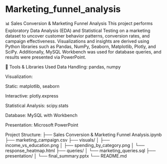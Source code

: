 # Marketing_funnel_analysis

📊 Sales Conversion & Marketing Funnel Analysis
This project performs Exploratory Data Analysis (EDA) and Statistical Testing on a marketing dataset to uncover customer behavior patterns, conversion rates, and campaign effectiveness. Visualizations and insights are derived using Python libraries such as Pandas, NumPy, Seaborn, Matplotlib, Plotly, and SciPy. Additionally, MySQL Workbench was used for database queries, and results were presented via PowerPoint.

🧰 Tools & Libraries Used
Data Handling: pandas, numpy

Visualization:

Static: matplotlib, seaborn

Interactive: plotly.express

Statistical Analysis: scipy.stats

Database: MySQL with Workbench

Presentation: Microsoft PowerPoint

Project Structure:
├── Sales Conversion & Marketing Funnel Analysis.ipynb
├── marketing_campaign.csv
├── visuals/
│   ├── income_vs_education.png
│   ├── spending_by_category.png
│   └── response_heatmap.html
├── queries/
│   └── marketing_queries.sql
├── presentation/
│   └── final_summary.pptx
└── README.md

